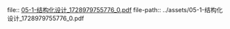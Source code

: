 file:: [05-1-结构化设计_1728979755776_0.pdf](../assets/05-1-结构化设计_1728979755776_0.pdf)
file-path:: ../assets/05-1-结构化设计_1728979755776_0.pdf

